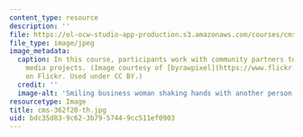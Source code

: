 ```yaml
---
content_type: resource
description: ''
file: https://ol-ocw-studio-app-production.s3.amazonaws.com/courses/cms-362-civic-media-codesign-studio-fall-2020/bdc35d839c623b7957449cc511ef0903_cms-362f20-th.jpg
file_type: image/jpeg
image_metadata:
  caption: In this course, participants work with community partners to develop civic
    media projects. (Image courtesy of [byrawpixel](https://www.flickr.com/photos/byrawpixel/45739277692)
    on Flickr. Used under CC BY.)
  credit: ''
  image-alt: 'Smiling business woman shaking hands with another person. '
resourcetype: Image
title: cms-362f20-th.jpg
uid: bdc35d83-9c62-3b79-5744-9cc511ef0903
---
```

